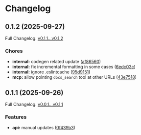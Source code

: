 # Changelog

## 0.1.2 (2025-09-27)

Full Changelog: [v0.1.1...v0.1.2](https://github.com/andreibesleaga/camara-sdk/compare/v0.1.1...v0.1.2)

### Chores

* **internal:** codegen related update ([af86560](https://github.com/andreibesleaga/camara-sdk/commit/af865606c60253dfafebd8a6b08def2893858339))
* **internal:** fix incremental formatting in some cases ([6edc03c](https://github.com/andreibesleaga/camara-sdk/commit/6edc03c112de067dea631a62f885495d52d8a00a))
* **internal:** ignore .eslintcache ([95d9151](https://github.com/andreibesleaga/camara-sdk/commit/95d91517ad55c51b5dd1c4e07f0ecd052300417b))
* **mcp:** allow pointing `docs_search` tool at other URLs ([43e7518](https://github.com/andreibesleaga/camara-sdk/commit/43e75185ef74750233623593e7353d426a06345f))

## 0.1.1 (2025-09-26)

Full Changelog: [v0.0.1...v0.1.1](https://github.com/andreibesleaga/camara-sdk/compare/v0.0.1...v0.1.1)

### Features

* **api:** manual updates ([0f439b3](https://github.com/andreibesleaga/camara-sdk/commit/0f439b3db65564ac92bde23bcc7672d5978bf04e))
